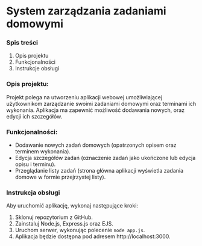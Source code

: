 # System zarządzania zadaniami domowymi

### Spis treści
1. Opis projektu
2. Funkcjonalności
3. Instrukcje obsługi


### Opis projektu:
Projekt polega na utworzeniu aplikacji webowej umożliwiającej użytkownikom zarządzanie swoimi zadaniami domowymi oraz terminami ich wykonania. Aplikacja ma zapewnić możliwość dodawania nowych, oraz edycji ich szczegółów.

### Funkcjonalności:
* Dodawanie nowych zadań domowych (opatrzonych opisem oraz terminem wykonania).
* Edycja szczegółów zadań (oznaczenie zadań jako ukończone lub edycja opisu i terminu).
* Przeglądanie listy zadań (strona główna aplikacji wyświetla zadania domowe w formie przejrzystej listy).


### Instrukcja obsługi
Aby uruchomić aplikację, wykonaj następujące kroki:
1. Sklonuj repozytorium z GitHub.
2. Zainstaluj Node.js, Express.js oraz EJS.
3. Uruchom serwer, wykonując polecenie `node app.js`.
4. Aplikacja będzie dostępna pod adresem http://localhost:3000.
